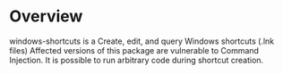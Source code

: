 # Overview
windows-shortcuts is a Create, edit, and query Windows shortcuts (.lnk files)
Affected versions of this package are vulnerable to Command Injection. It is possible to run arbitrary code during shortcut creation.